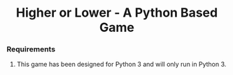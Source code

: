 <div align="center"> <h1 align="center"> Higher or Lower - A Python Based Game </h1> </div>

### Requirements 
1.	This game has been designed for Python 3 and will only run in Python 3.
